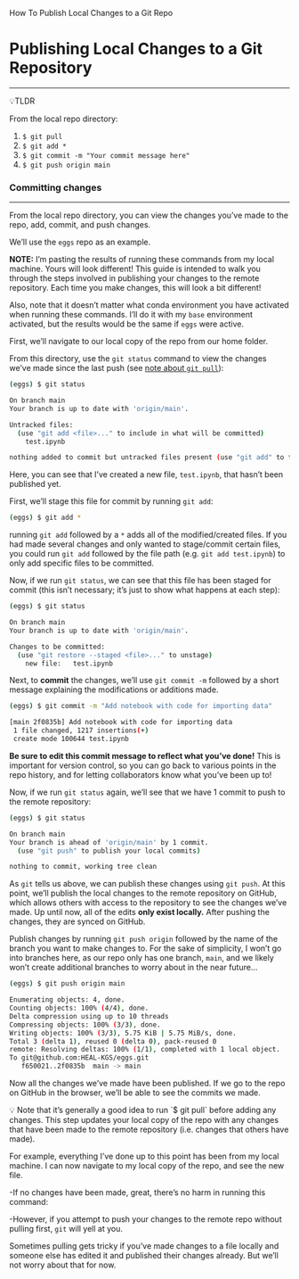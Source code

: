 How To Publish Local Changes to a Git Repo

# Publishing Local Changes to a Git Repository

---

<aside>
💡TLDR

From the local repo directory:

1. `$ git pull`
2. `$ git add *`
3. `$ git commit -m "Your commit message here"`
4. `$ git push origin main`
</aside>

### Committing changes

---

From the local repo directory, you can view the changes you’ve made to the repo, add, commit, and push changes.

We’ll use the `eggs` repo as an example.

**NOTE:** I’m pasting the results of running these commands from my local machine. Yours will look different! This guide is intended to walk you through the steps involved in publishing your changes to the remote repository. Each time you make changes, this will look a bit different!

Also, note that it doesn’t matter what conda environment you have activated when running these commands. I’ll do it with my `base` environment activated, but the results would be the same if `eggs` were active.

First, we’ll navigate to our local copy of the repo from our home folder. 

From this directory, use the `git status` command to view the changes we’ve made since the last push (see [note about `git pull`](https://www.notion.so/31242bce46c8497ba2b04467bfc8af1e)):

```bash
(eggs) $ git status

On branch main
Your branch is up to date with 'origin/main'.

Untracked files:
  (use "git add <file>..." to include in what will be committed)
	test.ipynb

nothing added to commit but untracked files present (use "git add" to track)
```

Here, you can see that I’ve created a new file, `test.ipynb`, that hasn’t been published yet.

First, we’ll stage this file for commit by running `git add`:

```bash
(eggs) $ git add *
```

running `git add` followed by a `*` adds all of the modified/created files. If you had made several changes and only wanted to stage/commit certain files, you could run `git add` followed by the file path (e.g. `git add test.ipynb`) to only add specific files to be committed.

Now, if we run `git status`, we can see that this file has been staged for commit (this isn’t necessary; it’s just to show what happens at each step):

```bash
(eggs) $ git status

On branch main
Your branch is up to date with 'origin/main'.

Changes to be committed:
  (use "git restore --staged <file>..." to unstage)
	new file:   test.ipynb
```

Next, to **commit** the changes, we’ll use `git commit -m` followed by a short message explaining the modifications or additions made. 

```bash
(eggs) $ git commit -m "Add notebook with code for importing data"

[main 2f0835b] Add notebook with code for importing data
 1 file changed, 1217 insertions(+)
 create mode 100644 test.ipynb
```

**Be sure to edit this commit message to reflect what you’ve done!** This is important for version control, so you can go back to various points in the repo history, and for letting collaborators know what you’ve been up to!

Now, if we run `git status` again, we’ll see that we have 1 commit to push to the remote repository:

```bash
(eggs) $ git status

On branch main
Your branch is ahead of 'origin/main' by 1 commit.
  (use "git push" to publish your local commits)

nothing to commit, working tree clean
```

As `git` tells us above, we can publish these changes using `git push`. At this point, we’ll publish the local changes to the remote repository on GitHub, which allows others with access to the repository to see the changes we’ve made. Up until now, all of the edits **only exist locally.** After pushing the changes, they are synced on GitHub.

Publish changes by running `git push origin` followed by the name of the branch you want to make changes to. For the sake of simplicity, I won’t go into branches here, as our repo only has one branch, `main`, and we likely won’t create additional branches to worry about in the near future...

```bash
(eggs) $ git push origin main

Enumerating objects: 4, done.
Counting objects: 100% (4/4), done.
Delta compression using up to 10 threads
Compressing objects: 100% (3/3), done.
Writing objects: 100% (3/3), 5.75 KiB | 5.75 MiB/s, done.
Total 3 (delta 1), reused 0 (delta 0), pack-reused 0
remote: Resolving deltas: 100% (1/1), completed with 1 local object.
To git@github.com:HEAL-KGS/eggs.git
   f650021..2f0835b  main -> main
```

Now all the changes we’ve made have been published. If we go to the repo on GitHub in the browser, we’ll be able to see the commits we made.

<aside>
💡 Note that it’s generally a good idea to run `$ git pull` before adding any changes. This step updates your local copy of the repo with any changes that have been made to the remote repository (i.e. changes that others have made).

For example, everything I’ve done up to this point has been from my local machine. I can now navigate to my local copy of the repo, and see the new file.

-If no changes have been made, great, there’s no harm in running this command:

-However, if you attempt to push your changes to the remote repo without pulling first, `git` will yell at you. 

Sometimes pulling gets tricky if you’ve made changes to a file locally and someone else has edited it and published their changes already. But we’ll not worry about that for now.

</aside>
